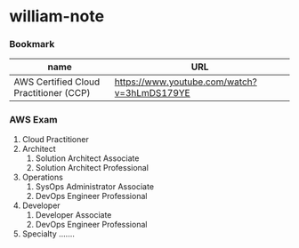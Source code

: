 # william-note

### Bookmark

name | URL
--- | ---
AWS Certified Cloud Practitioner (CCP) | https://www.youtube.com/watch?v=3hLmDS179YE

### AWS Exam

1. Cloud Practitioner
2. Architect   
    1. Solution Architect Associate
    2. Solution Architect Professional
3. Operations
    1. SysOps Administrator Associate    
    2. DevOps Engineer Professional
4. Developer
    1. Developer Associate
    2. DevOps Engineer Professional
5. Specialty
    .......
